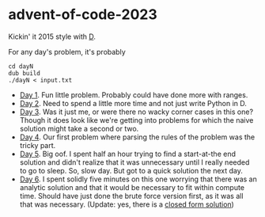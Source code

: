 # advent-of-code-2023

Kickin' it 2015 style with [D](https://dlang.org/).

For any day's problem, it's probably

    cd dayN
    dub build
    ./dayN < input.txt

* [Day 1](day1/source/app.d). Fun little problem. Probably could have done more with ranges.
* [Day 2](day2/source/app.d). Need to spend a little more time and not just write Python in D.
* [Day 3](day3/source/app.d). Was it just me, or were there no wacky corner cases in this one? Though it does look like we're getting into problems for which the naive solution might take a second or two.
* [Day 4](day4/source/app.d). Our first problem where parsing the rules of the problem was the tricky part.
* [Day 5](day5/source/app.d). Big oof. I spent half an hour trying to find a start-at-the end solution and didn't realize that it was unnecessary until I really needed to go to sleep. So, slow day. But got to a quick solution the next day.
* [Day 6](day6/source/app.d). I spent solidly five minutes on this one worrying that there was an analytic solution and that it would be necessary to fit within compute time. Should have just done the brute force version first, as it was all that was necessary. (Update: yes, there is a [closed form solution](day6/closed_form.py))